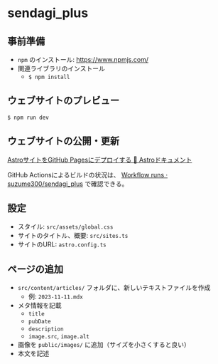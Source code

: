 # sendagi_plus

## 事前準備

- `npm` のインストール: https://www.npmjs.com/
- 関連ライブラリのインストール
  - `$ npm install`

## ウェブサイトのプレビュー

```
$ npm run dev
```

## ウェブサイトの公開・更新

[AstroサイトをGitHub Pagesにデプロイする 🚀 Astroドキュメント](https://docs.astro.build/ja/guides/deploy/github/)

GitHub Actionsによるビルドの状況は、 [Workflow runs · suzume300/sendagi_plus](https://github.com/suzume300/sendagi_plus/actions) で確認できる。

## 設定

- スタイル: `src/assets/global.css`
- サイトのタイトル、概要: `src/sites.ts`
- サイトのURL: `astro.config.ts`

## ページの追加

- `src/content/articles/` フォルダに、新しいテキストファイルを作成
  - 例: `2023-11-11.mdx`
- メタ情報を記載
  - `title`
  - `pubDate`
  - `description`
  - `image.src`, `image.alt`
- 画像を `public/images/` に追加（サイズを小さくすると良い）
- 本文を記述
